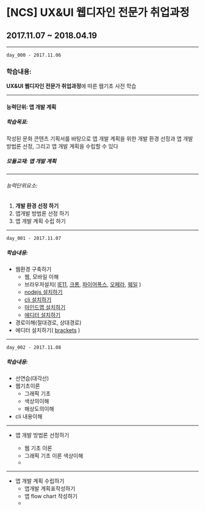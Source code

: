 <!-- $theme: default -->

# [NCS] UX&UI 웹디자인 전문가 취업과정
## 2017.11.07 ~ 2018.04.19
---
`day_000 - 2017.11.06`
### 학습내용: 
 **UX&UI 웹디자인 전문가 취업과정**에 따른
 웹기초 사전 학습

---

#### 능력단위: 앱 개발 계획
##### 학습목표: 
작성된 문화 콘텐츠 기획서를 바탕으로 앱 개발 계획을 위한 개발 환경 선정과 앱 개발 방법론 선정, 그리고 앱 개발 계획을 수립할 수 있다
##### 모듈교재: 앱 개발 계획
---
###### 능력단위요소:
1. **개발 환경 선정 하기**
2. 앱개발 방법론 선정 하기  
3. 앱 개발 계획 수립 하기
---

`day_001 - 2017.11.07`
##### 학습내용:
 - 웹환경 구축하기
   - 웹, 모바일 이해
   - 브라우저설치(
       [IE11](https://support.microsoft.com/ko-kr/help/17621/internet-explorer-downloads),
       [크롬](http://google.com/chrome),
       [파이어폭스](http://mozilla.com),
       [오페라](http://opera.com),
       [웨일](http://whale.naver.com/) )
   - [nodejs 설치하기](https://nodejs.org/ko/)
   - [cli 설치하기](https://git-scm.com/)
   - [마인드맵 설치하기](http://www.xmind.net/)
   - [에디터 설치하기](http://brackets.io/)
 - 경로이해(절대경로, 상대경로)
 - 에디터 설치하기( [brackets](http://brackets.io) )
 
---
`day_002 - 2017.11.08`
##### 학습내용:
- 선연습(대각선)
- 웹기초이론
    - 그래픽 기초
    - 색상의이해
    - 해상도의이해
- cli 내용이해


---
- 앱 개발 방법론 선정하기
  
  - 웹 기초 이론
  - 그래픽 기초 이론 색상이해 
  - 

---
- 앱 개발 계획 수립하기
  - 앱개발 계획표작성하기
  - 앱 flow chart 작성하기
  - 